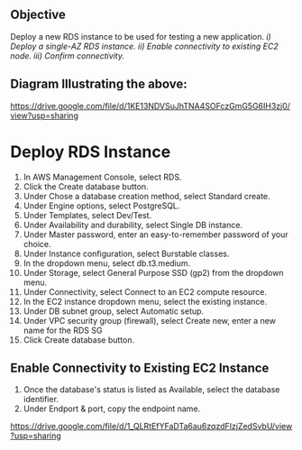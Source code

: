 ## Objective
Deploy a new RDS instance to be used for testing a new application. 
_i) Deploy a single-AZ RDS instance._
_ii) Enable connectivity to existing EC2 node._
_iii) Confirm connectivity._
## Diagram Illustrating the above:
https://drive.google.com/file/d/1KE13NDVSuJhTNA4SOFczGmG5G6IH3zj0/view?usp=sharing

# Deploy RDS Instance
1) In AWS Management Console, select RDS.
2) Click the Create database button.
3) Under Chose a database creation method, select Standard create.
4) Under Engine options, select PostgreSQL.
5) Under Templates, select Dev/Test.
6) Under Availability and durability, select Single DB instance.
7) Under Master password, enter an easy-to-remember password of your choice.
8) Under Instance configuration, select Burstable classes.
9) In the dropdown menu, select db.t3.medium.
10) Under Storage, select General Purpose SSD (gp2) from the dropdown menu.
11) Under Connectivity, select Connect to an EC2 compute resource.
12) In the EC2 instance dropdown menu, select the existing instance.
13) Under DB subnet group, select Automatic setup.
14) Under VPC security group (firewall), select Create new, enter a new name for the RDS SG
15) Click Create database button.

## Enable Connectivity to Existing EC2 Instance
1) Once the database's status is listed as Available, select the database identifier.
2) Under Endport & port, copy the endpoint name.

https://drive.google.com/file/d/1_QLRtEfYFaDTa6au6zqzdFIzjZedSvbU/view?usp=sharing
